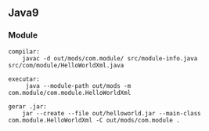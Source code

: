 ## Java9

### Module
    compilar:
        javac -d out/mods/com.module/ src/module-info.java src/com/module/HelloWorldXml.java
        
    executar:
         java --module-path out/mods -m com.module/com.module.HelloWorldXml
    
    gerar .jar:
        jar --create --file out/helloworld.jar --main-class com.module.HelloWorldXml -C out/mods/com.module .